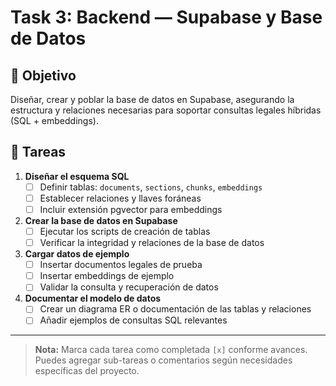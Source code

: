 # Task 3: Backend — Supabase y Base de Datos

## 🎯 Objetivo
Diseñar, crear y poblar la base de datos en Supabase, asegurando la estructura y relaciones necesarias para soportar consultas legales híbridas (SQL + embeddings).

## 📝 Tareas

1. **Diseñar el esquema SQL**
   - [ ] Definir tablas: `documents`, `sections`, `chunks`, `embeddings`
   - [ ] Establecer relaciones y llaves foráneas
   - [ ] Incluir extensión pgvector para embeddings

2. **Crear la base de datos en Supabase**
   - [ ] Ejecutar los scripts de creación de tablas
   - [ ] Verificar la integridad y relaciones de la base de datos

3. **Cargar datos de ejemplo**
   - [ ] Insertar documentos legales de prueba
   - [ ] Insertar embeddings de ejemplo
   - [ ] Validar la consulta y recuperación de datos

4. **Documentar el modelo de datos**
   - [ ] Crear un diagrama ER o documentación de las tablas y relaciones
   - [ ] Añadir ejemplos de consultas SQL relevantes

---

> **Nota:** Marca cada tarea como completada `[x]` conforme avances. Puedes agregar sub-tareas o comentarios según necesidades específicas del proyecto. 